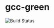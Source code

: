 # gcc-green

![Build Status](https://travis-ci.org/cyber-dojo-languages/gcc-green.svg?branch=master)


